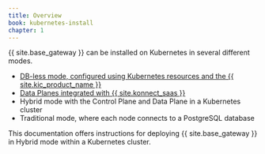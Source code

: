 ```yaml
---
title: Overview
book: kubernetes-install
chapter: 1
---
```


{{ site.base_gateway }} can be installed on Kubernetes in several different modes.

* [DB-less mode, configured using Kubernetes resources and the {{ site.kic_product_name }}](/kubernetes-ingress-controller/latest/get-started/)
* [Data Planes integrated with {{ site.konnect_saas }}](/konnect/gateway-manager/data-plane-nodes/)
* Hybrid mode with the Control Plane and Data Plane in a Kubernetes cluster
* Traditional mode, where each node connects to a PostgreSQL database

This documentation offers instructions for deploying {{ site.base_gateway }} in Hybrid mode within a Kubernetes cluster.

